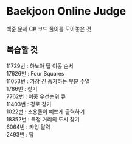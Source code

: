 # Baekjoon Online Judge
백준 문제 C# 코드 풀이를 모아놓은 것

## 복습할 것
11729번 : 하노아 탑 이동 순서 <br/>
17626번 : Four Squares <br/>
11053번 : 가장 긴 증가하는 부분 수열 <br/>
1786번 : 찾기 <br/>
7762번 : 이중 우선순위 큐 <br/>
11403번 : 경로 찾기 <br/>
1022번 : 소용돌이 예쁘게 출력하기 <br/>
18352번 : 특정 거리의 도시 찾기 <br/>
6064번 : 카잉 달력 <br/>
2493번 : 탑 <br/>
